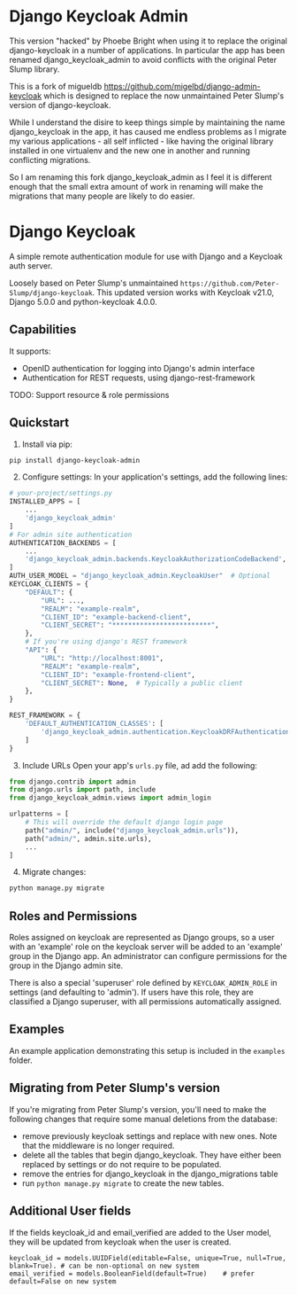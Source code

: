# Django Keycloak Admin

This version "hacked" by Phoebe Bright when using it to replace the original django-keycloak in a number of applications.  In particular the app has been renamed django_keycloak_admin to avoid conflicts with the original Peter Slump library.  


This is a fork of migueldb https://github.com/migelbd/django-admin-keycloak which is designed to replace the now unmaintained Peter Slump's version of django-keycloak.

While I understand the disire to keep things simple by maintaining the name django_keycloak in the app, it has caused me endless problems as I migrate my various applications - all self inflicted - like having the original library installed in one virtualenv and the new one in another and running conflicting migrations.

So I am renaming this fork django_keycloak_admin as I feel it is different enough that the small extra amount of work in renaming will make the migrations that many people are likely to do easier.



# Django Keycloak

A simple remote authentication module for use with Django and a Keycloak auth server.

Loosely based on Peter Slump's unmaintained `https://github.com/Peter-Slump/django-keycloak`. This updated version works with Keycloak v21.0, Django 5.0.0 and python-keycloak 4.0.0.

## Capabilities

It supports:

- OpenID authentication for logging into Django's admin interface
- Authentication for REST requests, using django-rest-framework

TODO: Support resource & role permissions

## Quickstart

1. Install via pip:
```bash
pip install django-keycloak-admin
```
2. Configure settings:
In your application's settings, add the following lines:
```python
# your-project/settings.py
INSTALLED_APPS = [
    ...
    'django_keycloak_admin'
]
# For admin site authentication
AUTHENTICATION_BACKENDS = [
    ...
    'django_keycloak_admin.backends.KeycloakAuthorizationCodeBackend',
]
AUTH_USER_MODEL = "django_keycloak_admin.KeycloakUser"  # Optional
KEYCLOAK_CLIENTS = {
    "DEFAULT": {
        "URL": ...,
        "REALM": "example-realm",
        "CLIENT_ID": "example-backend-client",
        "CLIENT_SECRET": "*************************",
    },
    # If you're using django's REST framework
    "API": {
        "URL": "http://localhost:8001",
        "REALM": "example-realm",
        "CLIENT_ID": "example-frontend-client",
        "CLIENT_SECRET": None,  # Typically a public client
    },
}

REST_FRAMEWORK = {
    'DEFAULT_AUTHENTICATION_CLASSES': [
        'django_keycloak_admin.authentication.KeycloakDRFAuthentication',
    ]
}
```
3. Include URLs
Open your app's `urls.py` file, ad add the following:
```python
from django.contrib import admin
from django.urls import path, include
from django_keycloak_admin.views import admin_login

urlpatterns = [
    # This will override the default django login page
    path("admin/", include("django_keycloak_admin.urls")),
    path("admin/", admin.site.urls),
    ...
]
```
4. Migrate changes:
```bash
python manage.py migrate
```

## Roles and Permissions

Roles assigned on keycloak are represented as Django groups, so a user with an 'example' role on the keycloak server will be added to an 'example' group in the Django app. An administrator can configure permissions for the group in the Django admin site.

There is also a special 'superuser' role defined by `KEYCLOAK_ADMIN_ROLE` in settings (and defaulting to 'admin'). If users have this role, they are classified a Django superuser, with all permissions automatically assigned.

## Examples

An example application demonstrating this setup is included in the `examples` folder.


## Migrating from Peter Slump's version

If you're migrating from Peter Slump's version, you'll need to make the following changes that require some manual deletions from the database:

- remove previously keycloak settings and replace with new ones.  Note that the middleware is no longer required.
- delete all the tables that begin django_keycloak.  They have either been replaced by settings or do not require to be populated.
- remove the entries for django_keycloak in the django_migrations table
- run `python manage.py migrate` to create the new tables.


## Additional User fields

If the fields keycloak_id and email_verified are added to the User model, they will be updated from keycloak when the user is created.

    keycloak_id = models.UUIDField(editable=False, unique=True, null=True, blank=True). # can be non-optional on new system
    email_verified = models.BooleanField(default=True)    # prefer default=False on new system
